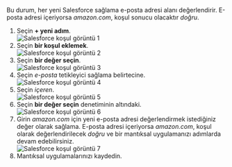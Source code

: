 Bu durum, her yeni Salesforce sağlama e-posta adresi alanı değerlendirir. E-posta adresi içeriyorsa *amazon.com*, koşul sonucu olacaktır *doğru*.

1. Seçin **+ yeni adım**.  
   ![Salesforce koşul görüntü 1](./media/connectors-create-api-salesforce/condition-1.png)   
2. Seçin **bir koşul eklemek**.    
   ![Salesforce koşul görüntü 2](./media/connectors-create-api-salesforce/condition-2.png)  
3. Seçin **bir değer seçin**.    
   ![Salesforce koşul görüntü 3](./media/connectors-create-api-salesforce/condition-3.png)  
4. Seçin *e-posta* tetikleyici sağlama belirtecine.    
   ![Salesforce koşul görüntü 4](./media/connectors-create-api-salesforce/condition-4.png)  
5. Seçin *içeren*.      
   ![Salesforce koşul görüntü 5](./media/connectors-create-api-salesforce/condition-5.png)  
6. Seçin **bir değer seçin** denetiminin altındaki.     
   ![Salesforce koşul görüntü 6](./media/connectors-create-api-salesforce/condition-6.png)  
7. Girin *amazon.com* için yeni e-posta adresi değerlendirmek istediğiniz değer olarak sağlama. E-posta adresi içeriyorsa *amazon.com*, koşul olarak değerlendirilecek *doğru* ve bir mantıksal uygulamanızı adımlarda devam edebilirsiniz.    
   ![Salesforce koşul görüntü 7](./media/connectors-create-api-salesforce/condition-7.png)  
8. Mantıksal uygulamalarınızı kaydedin.  

